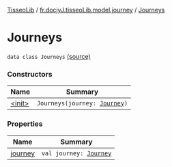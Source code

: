 [TisseoLib](../../index.md) / [fr.docjyJ.tisseoLib.model.journey](../index.md) / [Journeys](./index.md)

# Journeys

`data class Journeys` [(source)](https://github.com/docjyJ/TisseoLib/tree/master/src/main/kotlin/fr/docjyJ/tisseoLib/model/journey/Journeys.kt#L3)

### Constructors

| Name | Summary |
|---|---|
| [&lt;init&gt;](-init-.md) | `Journeys(journey: `[`Journey`](../-journey/index.md)`)` |

### Properties

| Name | Summary |
|---|---|
| [journey](journey.md) | `val journey: `[`Journey`](../-journey/index.md) |
